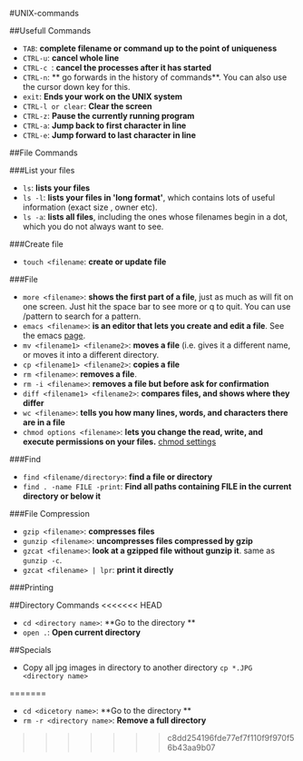 #UNIX-commands

##Usefull Commands
- `TAB`: **complete filename or command up to the point of uniqueness**
- `CTRL-u`: **cancel whole line**
- `CTRL-c `: **cancel the processes after it has started**
- `CTRL-n`: ** go forwards in the history of commands**. You can also use the cursor down key for this.
- `exit`: **Ends your work on the UNIX system**
- `CTRL-l or clear`: **Clear the screen**
- `CTRL-z`: **Pause the currently running program**
- `CTRL-a`: **Jump back to first character in line** 
- `CTRL-e`: **Jump forward to last character in line** 

##File Commands

###List your files
- `ls`: **lists your files**
- `ls -l`: **lists your files in 'long format'**, which contains lots of useful information (exact size , owner etc).
- `ls -a`: **lists all files**, including the ones whose filenames begin in a dot, which you do not always want to see.

###Create file
- `touch <filename`: **create or update file**


###File
- `more <filename>`: **shows the first part of a file**, just as much as will fit on one screen. Just hit the space bar to see more or q to quit. You can use /pattern to search for a pattern.
- `emacs <filename>`: **is an editor that lets you create and edit a file**. See the emacs [page](http://mally.stanford.edu/~sr/computing/emacs.html).
- `mv <filename1> <filename2>`: **moves a file** (i.e. gives it a different name, or moves it into a different directory.
- `cp <filename1> <filename2>`: **copies a file**
- `rm <filename>`:  **removes a file**. 
- `rm -i <filename>`:  **removes a file but before ask for confirmation** 
- `diff <filename1> <filename2>`: **compares files, and shows where they differ**
- `wc <filename>`: **tells you how many lines, words, and characters there are in a file**
- `chmod options <filename>`: **lets you change the read, write, and execute permissions on your files.** [chmod settings](http://www.computerhope.com/unix/uchmod.htm)


###Find
- `find <filename/directory>`: **find a file or directory**
- `find . -name FILE -print`: **Find all paths containing FILE in the current directory or below it**

###File Compression
- `gzip <filename>`: **compresses files**
- `gunzip <filename>`: **uncompresses files compressed by gzip**
- `gzcat <filename>`: **look at a gzipped file without gunzip it**. same as `gunzip -c`. 
- `gzcat <filename> | lpr`: **print it directly**

###Printing

##Directory Commands
<<<<<<< HEAD
- `cd <directory name>`: **Go to the directory **
- `open .`: **Open current directory**

##Specials
- Copy all jpg images in directory to another directory
	`cp *.JPG <directory name>`

=======
- `cd <dicetory name>`: **Go to the directory **
- `rm -r <directory name>`: **Remove a full directory**
>>>>>>> c8dd254196fde77ef7f110f9f970f56b43aa9b07
